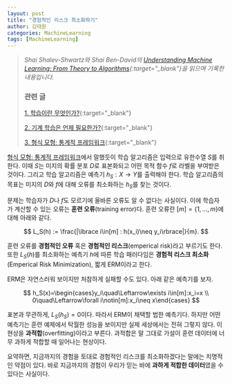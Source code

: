 ```yaml
---
layout: post
title: "경험적인 리스크 최소화하기"
author: 김태원
categories: MachineLearning
tags: [MachineLearning]
---
```


> *Shai Shalev-Shwartz와 Shai Ben-David의 [Understanding Machine Learning: From Theory to Algorithms](https://www.cs.huji.ac.il/~shais/UnderstandingMachineLearning/understanding-machine-learning-theory-algorithms.pdf){:target="_blank"}을 읽으며 기록한 내용입니다.*
>
> <h3>관련 글</h3>
>
> [1. 학습이란 무엇인가?](https://pangmoo-ktw.github.io/pangmoo-KTW/uml0){:target="_blank"} 
>
> [2. 기계 학습은 언제 필요한가?](https://pangmoo-ktw.github.io/pangmoo-KTW/uml02){:target="_blank"}
>
> [3. 형식 모형: 통계적 프레임워크](https://pangmoo-ktw.github.io/pangmoo-KTW/uml21){:target="_blank"}

[형식 모형: 통계적 프레임워크](https://pangmoo-ktw.github.io/pangmoo-KTW/uml21)에서 말했듯이 학습 알고리즘은 입력으로 유한수열 $S$를 취한다.
이때 $S$는 미지의 확률 분포 $D$로 표본화되고 어떤 목적 함수 $f$로 라벨을 부여받은 것이다. 
그리고 학습 알고리즘은 예측기 $h_S:X\rightarrow Y$를 출력해야 한다.
학습 알고리즘의 목표는 미지의 $D$와 $f$에 대해 오류를 최소화하는 $h_S$를 찾는 것이다.

문제는 학습자가 $D$나 $f$도 모르기에 올바른 오류도 알 수 없다는 사실이다. 
이에 학습자가 계산할 수 있는 오류는 **훈련 오류**(training error)다.
훈련 오류란 $[m]=\lbrace1,\ldots,m\rbrace$에 대해 아래와 같다.

$$
L_S(h) := \frac{|\lbrace i\in[m] : h(x_i)\neq y_i\rbrace|}{m}.
$$

훈련 오류를 **경험적인 오류** 혹은 **경험적인 리스크**(emperical risk)라고 부르기도 한다. 
또한 $L_S(h)$를 최소화하는 예측기 $h$에 따른 학습 패러다임은 **경험적 리스크 최소화**(Emperical Risk Minimization), 짧게 ERM이라고 한다.

ERM은 자연스러워 보이지만 처참하게 실패할 수도 있다.
아래 같은 예측기를 보자.

$$
h_S(x)=\begin{cases}y_i\quad\Leftarrow\exists i\in[m]:x_i=x \\ 0\quad\Leftarrow\forall i\notin[m]:x_i\neq x\end{cases}
$$

표본과 무관하게, $L_S(h_S)=0$이다. 
따라서 ERM이 채택할 법한 예측기다.
하지만 어떤 예측기는 훈련 예제에서 탁월한 성능을 보이지만 실제 세상에서는 전혀 그렇지 않다. 
이 현상을 **과적합**(overfitting)이라고 부른다. 
과적합은 말 그대로 가설이 훈련 데이터에 너무 과하게 적합할 때 일어나는 현상이다.

요약하면, <quote>지금까지의 경험을 토대로 경험적인 리스크를 최소화하겠다</quote>는 말에는 치명적인 약점이 있다. 
바로 지금까지의 경험이 우리가 믿는 바에 **과하게 적합한 데이터**였을 수 있다는 사실이다.
